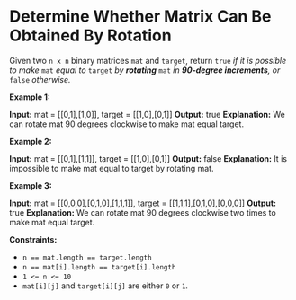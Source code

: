 # Determine Whether Matrix Can Be Obtained By Rotation

Given two `n x n` binary matrices `mat` and `target`, return `true` _if it is possible to make_ `mat` _equal to_ `target` _by **rotating**_ `mat` _in **90-degree increments**, or_ `false` _otherwise._

**Example 1:**

**Input:** mat = \[\[0,1\],\[1,0\]\], target = \[\[1,0\],\[0,1\]\]
**Output:** true
**Explanation:** We can rotate mat 90 degrees clockwise to make mat equal target.

**Example 2:**

**Input:** mat = \[\[0,1\],\[1,1\]\], target = \[\[1,0\],\[0,1\]\]
**Output:** false
**Explanation:** It is impossible to make mat equal to target by rotating mat.

**Example 3:**

**Input:** mat = \[\[0,0,0\],\[0,1,0\],\[1,1,1\]\], target = \[\[1,1,1\],\[0,1,0\],\[0,0,0\]\]
**Output:** true
**Explanation:** We can rotate mat 90 degrees clockwise two times to make mat equal target.

**Constraints:**

* `n == mat.length == target.length`
* `n == mat[i].length == target[i].length`
* `1 <= n <= 10`
* `mat[i][j]` and `target[i][j]` are either `0` or `1`.

